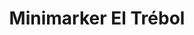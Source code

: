 ---
title: "Minimarker El Trébol"
url: /santiago/minimarker-el-trebol/
shop: tienda de variedades
---